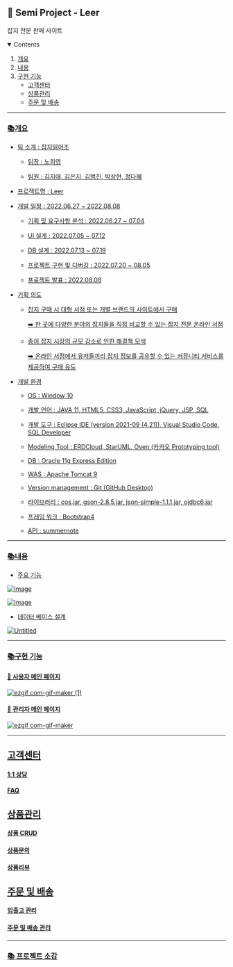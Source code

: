 <h2>📖 Semi Project - Leer</h2>
<p> 잡지 전문 판매 사이트 <p>

<details open="open">
 <summary>Contents</summary>
 <ol>
  <li>
   <a href="#개요">개요</a>
  </li>
  <li>
   <a href="#내용">내용</a>
  </li>
  <li>
   <a href="#구현-기능">구현 기능</a>
   <ul>
     <li><a href="#고객센터">고객센터</li>
     <li><a href="#상품관리">상품관리</li>
     <li><a href="#주문-및-배송">주문 및 배송</li>
   </ul>
  </li>
 </ol>
</details>

---------

### 📚개요

 - 팀 소개 : 잡지읽어조
   
   - 팀장 : 노희영
   
   - 팀원 : 김지애, 김은지, 김범진, 박상현, 정다혜

 - 프로젝트명 : Leer
 
 - 개발 일정 : 2022.06.27 ~ 2022.08.08
 
   - 기획 및 요구사항 분석 : 2022.06.27 ~ 07.04
   
   - UI 설계 : 2022.07.05 ~ 07.12
   
   - DB 설계 : 2022.07.13 ~ 07.19
   
   - 프로젝트 구현 및 디버깅 : 2022.07.20 ~ 08.05
   
   - 프로젝트 발표 : 2022.08.08
 
 - 기획 의도 
 
   - 잡지 구매 시 대형 서점 또는 개별 브랜드의 사이트에서 구매 
   
     ➡️ 한 곳에 다양한 분야의 잡지들을 직접 비교할 수 있는 잡지 전문 온라인 서점
   
   - 종이 잡지 시장의 규모 감소로 인한 해결책 모색 
   
     ➡️ 온라인 서점에서 유저들끼리 잡지 정보를 공유할 수 있는 커뮤니티 서비스를 제공하여 구매 유도
 
 - 개발 환경
 
   - OS : Window 10

   - 개발 언어 : JAVA 11, HTML5, CSS3, JavaScript, jQuery, JSP, SQL

   - 개발 도구 : Eclipse IDE (version 2021-09 (4.21)), Visual Studio Code, SQL Developer

   - Modeling Tool : ERDCloud, StarUML, Oven (카카오 Prototyping tool)

   - DB : Oracle 11g Express Edition

   - WAS : Apache Tomcat 9

   - Version management : Git (GitHub Desktop) 

   - 라이브러리 : cos.jar, gson-2.8.5.jar, json-simple-1.1.1.jar, ojdbc6.jar

   - 프레임 워크 : Bootstrap4

   - API : summernote
 
---------

### 📚내용 

 - 주요 기능  
 
 ![image](https://user-images.githubusercontent.com/99962500/196362713-7d9ec5c2-5cbe-4e46-8ee7-fa0b75f54d52.png)
 
 ![image](https://user-images.githubusercontent.com/99962500/196363163-0f183fe2-1aba-4bde-bb15-5236b1e550ca.png)


 - 데이터 베이스 설계 
 
 ![Untitled](https://user-images.githubusercontent.com/99962500/196363608-352702c1-8faf-45fd-b481-d00c7e836b33.png)

---------
 
### 📚구현 기능

 #### 📍 사용자 메인 페이지
 ![ezgif com-gif-maker (1)](https://user-images.githubusercontent.com/99962500/196475218-6fcfd2ff-689f-4470-8e90-707fe3a1390f.gif)
 
 #### 📍 관리자 메인 페이지
 ![ezgif com-gif-maker](https://user-images.githubusercontent.com/99962500/196474714-0a35d907-1172-4838-a478-ca6c5bdb71dc.gif)
 
 ---------
 
 ## 고객센터
 
 #### 1:1 상담
 
 #### FAQ
 
 
 
 ## 상품관리
 
 #### 상품 CRUD
 
 #### 상품문의
 
 #### 상품리뷰
 
 
 
 ## 주문 및 배송
 
 #### 입출고 관리
 
 #### 주문 및 배송 관리
 
---------

### 📚 프로젝트 소감
 
